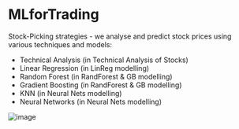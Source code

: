 # MLforTrading
Stock-Picking strategies - we analyse and predict stock prices using various techniques and models:
- Technical Analysis (in Technical Analysis of Stocks)
- Linear Regression (in LinReg modelling)
- Random Forest (in RandForest & GB modelling)
- Gradient Boosting (in RandForest & GB modelling)
- KNN (in Neural Nets modelling)
- Neural Networks (in Neural Nets modelling)

![image](https://user-images.githubusercontent.com/37692936/56749767-47d01100-677a-11e9-9245-647863ad3394.png)
